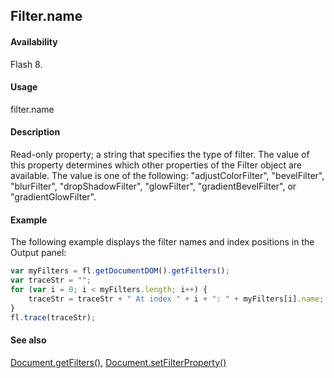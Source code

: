 ## Filter.name

#### Availability

Flash 8.

#### Usage

filter.name

#### Description

Read-only property; a string that specifies the type of filter. The value of this property determines which other properties of the Filter object are available. The value is one of the following: "adjustColorFilter", "bevelFilter", "blurFilter", "dropShadowFilter", "glowFilter", "gradientBevelFilter", or "gradientGlowFilter".

#### Example

The following example displays the filter names and index positions in the Output panel:

```javascript
var myFilters = fl.getDocumentDOM().getFilters();
var traceStr = "";
for (var i = 0; i < myFilters.length; i++) {
    traceStr = traceStr + " At index " + i + ": " + myFilters[i].name;
}
fl.trace(traceStr);
```

#### See also

[Document.getFilters()](../Document_object/Document79.md), [Document.setFilterProperty()](../Document_object/Document520.md)
